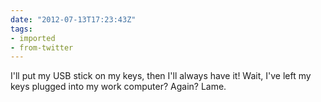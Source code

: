 ```yaml
---
date: "2012-07-13T17:23:43Z"
tags:
- imported
- from-twitter
---
```

I'll put my USB stick on my keys, then I'll always have it! Wait, I've left my keys plugged into my work computer? Again? Lame.
